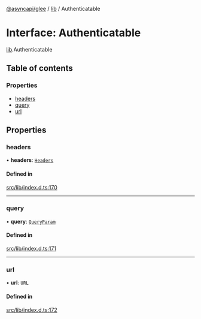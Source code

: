 [@asyncapi/glee](../README.md) / [lib](../modules/lib.md) / Authenticatable

# Interface: Authenticatable

[lib](../modules/lib.md).Authenticatable

## Table of contents

### Properties

- [headers](lib.Authenticatable.md#headers)
- [query](lib.Authenticatable.md#query)
- [url](lib.Authenticatable.md#url)

## Properties

### headers

• **headers**: [`Headers`](../modules/lib.md#headers)

#### Defined in

[src/lib/index.d.ts:170](https://github.com/asyncapi/glee/blob/c77ffdd/src/lib/index.d.ts#L170)

___

### query

• **query**: [`QueryParam`](../modules/lib.md#queryparam)

#### Defined in

[src/lib/index.d.ts:171](https://github.com/asyncapi/glee/blob/c77ffdd/src/lib/index.d.ts#L171)

___

### url

• **url**: `URL`

#### Defined in

[src/lib/index.d.ts:172](https://github.com/asyncapi/glee/blob/c77ffdd/src/lib/index.d.ts#L172)
